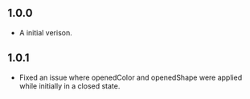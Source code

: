 ## 1.0.0
- A initial verison.

## 1.0.1
- Fixed an issue where openedColor and openedShape were applied while initially in a closed state.